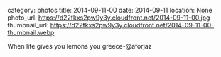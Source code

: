 category: photos 
title: 2014-09-11-00
date: 2014-09-11
location: None
photo_url: https://d22fkxs2pw9y3y.cloudfront.net/2014-09-11-00.jpg
thumbnail_url: https://d22fkxs2pw9y3y.cloudfront.net/2014-09-11-00-thumbnail.webp

When life gives you lemons you greece-@aforjaz 